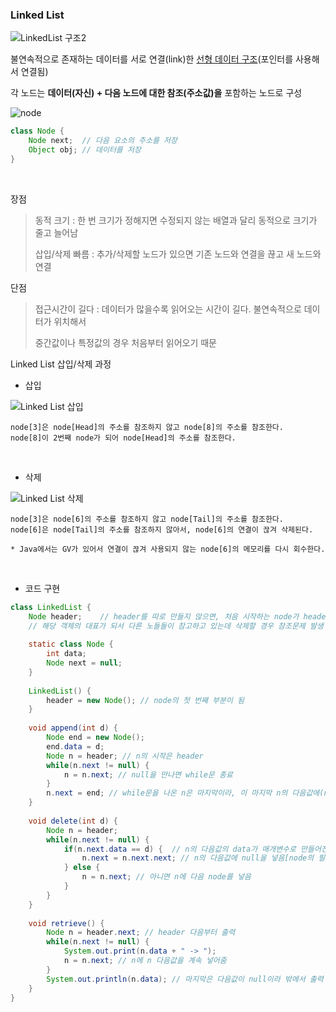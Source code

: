 ### Linked List

![LinkedList 구조2](https://github.com/ssd256/TIL/blob/main/DataStructure/images/LinkedList%20%EA%B5%AC%EC%A1%B02.png)

불연속적으로 존재하는 데이터를 서로 연결(link)한 [선형 데이터 구조](https://github.com/ssd256/TIL/blob/main/%EA%B8%B0%EC%B4%88%EB%8B%A8%EC%96%B4/%EC%84%A0%ED%98%95_%EB%B9%84%EC%84%A0%ED%98%95.md)(포인터를 사용해서 연결됨)

각 노드는 **데이터(자신) + 다음 노드에 대한 참조(주소값)을** 포함하는 노드로 구성

![node](https://github.com/ssd256/TIL/blob/main/DataStructure/images/node.png)

```java
class Node {
	Node next;	// 다음 요소의 주소를 저장
	Object obj; // 데이터를 저장
}
```
<br>

장점   

> 동적 크기 : 한 번 크기가 정해지면 수정되지 않는 배열과 달리 동적으로 크기가 줄고 늘어남
>
> 삽입/삭제 빠름 : 추가/삭제할 노드가 있으면 기존 노드와 연결을 끊고 새 노드와 연결

단점 

> 접근시간이 길다 :  데이터가 많을수록 읽어오는 시간이 길다.  불연속적으로 데이터가 위치해서
>
> 중간값이나 특정값의 경우 처음부터 읽어오기 때문   

   

Linked List 삽입/삭제 과정
<br>
* 삽입   

![Linked List 삽입](https://github.com/ssd256/TIL/blob/main/DataStructure/images/Linked%20List%20%EC%82%BD%EC%9E%85.png) 

```
node[3]은 node[Head]의 주소를 참조하지 않고 node[8]의 주소를 참조한다. 
node[8]이 2번째 node가 되어 node[Head]의 주소를 참조한다.
```


<br>

* 삭제   

![Linked List 삭제](https://github.com/ssd256/TIL/blob/main/DataStructure/images/Linked%20List%20%EC%82%AD%EC%A0%9C.png)

```
node[3]은 node[6]의 주소를 참조하지 않고 node[Tail]의 주소를 참조한다.
node[6]은 node[Tail]의 주소를 참조하지 않아서, node[6]의 연결이 끊겨 삭제된다.

* Java에서는 GV가 있어서 연결이 끊겨 사용되지 않는 node[6]의 메모리를 다시 회수한다.
```

<br>

* 코드 구현

```java
class LinkedList {
	Node header;	// header를 따로 만들지 않으면, 처음 시작하는 node가 header이자 
    // 해당 객체의 대표가 되서 다른 노들들이 참고하고 있는데 삭제할 경우 참조문제 발생
    
	static class Node {
		int data;
		Node next = null;
	}
	
	LinkedList() {
		header = new Node(); // node의 첫 번째 부분이 됨
	}
	
	void append(int d) {
		Node end = new Node();
		end.data = d; 
		Node n = header; // n의 시작은 header
		while(n.next != null) {
			n = n.next;	// null을 만나면 while문 종료
		}
		n.next = end; // while문을 나온 n은 마지막이라, 이 마지막 n의 다음값에(next) 새로운 node인 end를 넣음[추가]
	}
	
	void delete(int d) {
		Node n = header;
		while(n.next != null) {
			if(n.next.data == d) {	// n의 다음값의 data가 매개변수로 만들어진 node라면
				n.next = n.next.next; // n의 다음값에 null을 넣음[node의 필드에서 next = null이라서 -> 연결이 해제되서 삭제]
			} else {
				n = n.next;	// 아니면 n에 다음 node를 넣음
			}
		}
	}
	
	void retrieve() {
		Node n = header.next; // header 다음부터 출력
		while(n.next != null) {
			System.out.print(n.data + " -> ");
			n = n.next; // n에 n 다음값을 계속 넣어줌
		}
		System.out.println(n.data); // 마지막은 다음값이 null이라 밖에서 출력
	}
}
```

